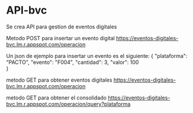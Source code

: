 # API-bvc
Se crea API para gestion de eventos digitales

Metodo POST para insertar un evento digital
https://eventos-digitales-bvc.lm.r.appspot.com/operacion

Un json de ejemplo para insertar un evento es el siguiente:
{
   "plataforma": "PACTO",
   "evento": "F004",
   "cantidad": 3,
   "valor": 100   
}

metodo GET para obtener eventos digitales
https://eventos-digitales-bvc.lm.r.appspot.com/operacion

metodo GET para obtener el consolidado
https://eventos-digitales-bvc.lm.r.appspot.com/operacion/query?plataforma
